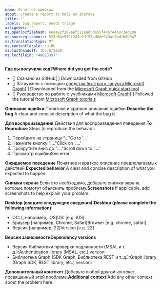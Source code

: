 ```yaml
---
name: Отчет об ошибках
about: Create a report to help us improve
title: ''
labels: bug report, needs triage
assignees: ''
ms.openlocfilehash: e6ea92f287aaf321ead5d455f44b744b0724d10a
ms.sourcegitcommit: 523e64e972f247e2df57cd8de949ac7bd1b8b047
ms.translationtype: MT
ms.contentlocale: ru-RU
ms.lasthandoff: 10/30/2020
ms.locfileid: "48823397"
---
```

<span data-ttu-id="81cc2-102">**Где вы получили код?**</span><span class="sxs-lookup"><span data-stu-id="81cc2-102">**Where did you get the code?**</span></span>
- <span data-ttu-id="81cc2-103">[] Скачано из GitHub</span><span class="sxs-lookup"><span data-stu-id="81cc2-103">[ ] Downloaded from GitHub</span></span>
- <span data-ttu-id="81cc2-104">[] Загружено с помощью [средства быстрого запуска Microsoft Graph](https://developer.microsoft.com/graph/quick-start)</span><span class="sxs-lookup"><span data-stu-id="81cc2-104">[ ] Downloaded from the [Microsoft Graph quick start tool](https://developer.microsoft.com/graph/quick-start)</span></span>
- <span data-ttu-id="81cc2-105">[] Руководство по работе с учебниками [Microsoft Graph](https://docs.microsoft.com/graph/tutorials)</span><span class="sxs-lookup"><span data-stu-id="81cc2-105">[ ] Followed the tutorial from [Microsoft Graph tutorials](https://docs.microsoft.com/graph/tutorials)</span></span>

<span data-ttu-id="81cc2-106">**Описание ошибки** Понятное и краткое описание ошибки.</span><span class="sxs-lookup"><span data-stu-id="81cc2-106">**Describe the bug** A clear and concise description of what the bug is.</span></span>

<span data-ttu-id="81cc2-107">**Для воспроизведения** Действия для воспроизведения поведения:</span><span class="sxs-lookup"><span data-stu-id="81cc2-107">**To Reproduce** Steps to reproduce the behavior:</span></span>
1. <span data-ttu-id="81cc2-108">Перейдите на страницу "..."</span><span class="sxs-lookup"><span data-stu-id="81cc2-108">Go to '...'</span></span>
2. <span data-ttu-id="81cc2-109">Нажмите кнопку "...."</span><span class="sxs-lookup"><span data-stu-id="81cc2-109">Click on '....'</span></span>
3. <span data-ttu-id="81cc2-110">Прокрутите вниз до "...."</span><span class="sxs-lookup"><span data-stu-id="81cc2-110">Scroll down to '....'</span></span>
4. <span data-ttu-id="81cc2-111">Просмотр ошибки</span><span class="sxs-lookup"><span data-stu-id="81cc2-111">See error</span></span>

<span data-ttu-id="81cc2-112">**Ожидаемое поведение** Понятное и краткое описание предполагаемых действий.</span><span class="sxs-lookup"><span data-stu-id="81cc2-112">**Expected behavior** A clear and concise description of what you expected to happen.</span></span>

<span data-ttu-id="81cc2-113">**Снимки экрана** Если это необходимо, добавьте снимки экрана, которые помогут объяснить проблему.</span><span class="sxs-lookup"><span data-stu-id="81cc2-113">**Screenshots** If applicable, add screenshots to help explain your problem.</span></span>

<span data-ttu-id="81cc2-114">**Desktop (введите следующие сведения):**</span><span class="sxs-lookup"><span data-stu-id="81cc2-114">**Desktop (please complete the following information):**</span></span>
 - <span data-ttu-id="81cc2-115">ОС: [, например, iOS]</span><span class="sxs-lookup"><span data-stu-id="81cc2-115">OS: [e.g. iOS]</span></span>
 - <span data-ttu-id="81cc2-116">Браузер [например, Chrome, Safari]</span><span class="sxs-lookup"><span data-stu-id="81cc2-116">Browser [e.g. chrome, safari]</span></span>
 - <span data-ttu-id="81cc2-117">Версия [например, 22]</span><span class="sxs-lookup"><span data-stu-id="81cc2-117">Version [e.g. 22]</span></span>

<span data-ttu-id="81cc2-118">**Версии зависимости**</span><span class="sxs-lookup"><span data-stu-id="81cc2-118">**Dependency versions**</span></span>
 - <span data-ttu-id="81cc2-119">Версия библиотеки проверки подлинности (MSAL и т. д.):</span><span class="sxs-lookup"><span data-stu-id="81cc2-119">Authentication library (MSAL, etc.) version:</span></span>
 - <span data-ttu-id="81cc2-120">Библиотека Graph (SDK Graph, Библиотека REST и т. д.):</span><span class="sxs-lookup"><span data-stu-id="81cc2-120">Graph library (Graph SDK, REST library, etc.) version:</span></span>  

<span data-ttu-id="81cc2-121">**Дополнительный контекст** Добавьте любой другой контекст, посвященный этой проблеме.</span><span class="sxs-lookup"><span data-stu-id="81cc2-121">**Additional context** Add any other context about the problem here.</span></span>
